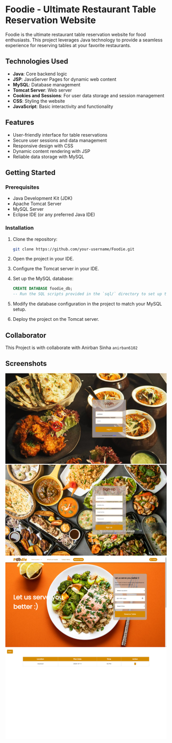 # Foodie - Ultimate Restaurant Table Reservation Website

Foodie is the ultimate restaurant table reservation website for food enthusiasts. This project leverages Java technology to provide a seamless experience for reserving tables at your favorite restaurants.

## Technologies Used

- **Java**: Core backend logic
- **JSP**: JavaServer Pages for dynamic web content
- **MySQL**: Database management
- **Tomcat Server**: Web server
- **Cookies and Sessions**: For user data storage and session management
- **CSS**: Styling the website
- **JavaScript**: Basic interactivity and functionality

## Features

- User-friendly interface for table reservations
- Secure user sessions and data management
- Responsive design with CSS
- Dynamic content rendering with JSP
- Reliable data storage with MySQL

## Getting Started

### Prerequisites

- Java Development Kit (JDK)
- Apache Tomcat Server
- MySQL Server
- Eclipse IDE (or any preferred Java IDE)

### Installation

1. Clone the repository:
    ```sh
    git clone https://github.com/your-username/Foodie.git
    ```

2. Open the project in your IDE.

3. Configure the Tomcat server in your IDE.

4. Set up the MySQL database:
    ```sql
    CREATE DATABASE foodie_db;
    -- Run the SQL scripts provided in the `sql/` directory to set up the tables and initial data
    ```

5. Modify the database configuration in the project to match your MySQL setup.

6. Deploy the project on the Tomcat server.


## Collaborator
This Project is with collaborate with Anirban Sinha
    ```
    anirban6102
    ```


## Screenshots

![Login Page](screenshots/login.png)
![Signup Page](screenshots/signup.png)
![Home Page](screenshots/dashboard.png)
![Reservation Page](screenshots/reservation.png)

